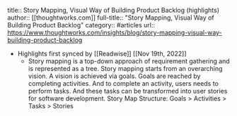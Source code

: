 title:: Story Mapping, Visual Way of Building Product Backlog (highlights)
author:: [[thoughtworks.com]]
full-title:: "Story Mapping, Visual Way of Building Product Backlog"
category:: #articles
url:: https://www.thoughtworks.com/insights/blog/story-mapping-visual-way-building-product-backlog

- Highlights first synced by [[Readwise]] [[Nov 19th, 2022]]
	- Story mapping is a top-down approach of requirement gathering and is represented as a tree. Story mapping starts from an overarching vision. A vision is achieved via goals. Goals are reached by completing activities. And to complete an activity, users needs to perform tasks. And these tasks can be transformed into user stories for software development.
	  Story Map Structure: Goals > Activities > Tasks > Stories